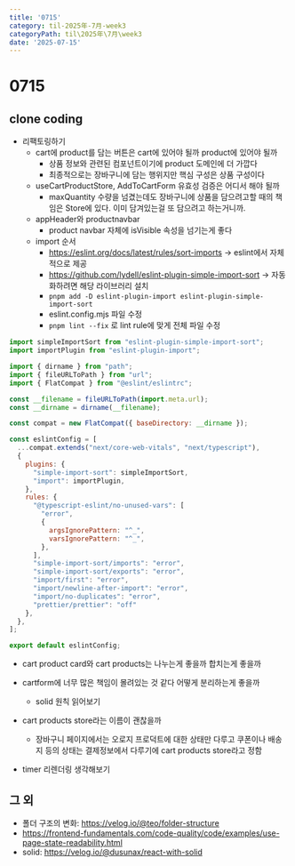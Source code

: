 ```yaml
---
title: '0715'
category: til-2025年-7月-week3
categoryPath: til\2025年\7月\week3
date: '2025-07-15'
---
```

# 0715  
## clone coding  
- 리팩토링하기  
	- cart에 product를 담는 버튼은 cart에 있어야 될까 product에 있어야 될까  
		- 상품 정보와 관련된 컴포넌트이기에 product 도메인에 더 가깝다  
		- 최종적으로는 장바구니에 담는 행위지만 핵심 구성은 상품 구성이다  
	- useCartProductStore, AddToCartForm 유효성 검증은 어디서 해야 될까  
		- maxQuantity 수량을 넘겼는데도 장바구니에 상품을 담으려고할 때의 책임은 Store에 있다. 이미 담겨있는걸 또 담으려고 하는거니까.  
	- appHeader와 productnavbar  
		- product navbar 자체에 isVisible 속성을 넘기는게 좋다  
	- import 순서  
		- https://eslint.org/docs/latest/rules/sort-imports -> eslint에서 자체적으로 제공  
		- https://github.com/lydell/eslint-plugin-simple-import-sort -> 자동화하려면 해당 라이브러리 설치  
		- `pnpm add -D eslint-plugin-import eslint-plugin-simple-import-sort`  
		- eslint.config.mjs 파일 수정  
		- `pnpm lint --fix` 로 lint rule에 맞게 전체 파일 수정  
```js  
import simpleImportSort from "eslint-plugin-simple-import-sort";  
import importPlugin from "eslint-plugin-import";

import { dirname } from "path";  
import { fileURLToPath } from "url";  
import { FlatCompat } from "@eslint/eslintrc";

const __filename = fileURLToPath(import.meta.url);  
const __dirname = dirname(__filename);

const compat = new FlatCompat({ baseDirectory: __dirname });

const eslintConfig = [  
  ...compat.extends("next/core-web-vitals", "next/typescript"),  
  {  
    plugins: {  
      "simple-import-sort": simpleImportSort,  
      "import": importPlugin,  
    },  
    rules: {  
      "@typescript-eslint/no-unused-vars": [  
        "error",  
        {  
          argsIgnorePattern: "^_",  
          varsIgnorePattern: "^_",  
        },  
      ],  
      "simple-import-sort/imports": "error",  
      "simple-import-sort/exports": "error",  
      "import/first": "error",  
      "import/newline-after-import": "error",  
      "import/no-duplicates": "error",  
      "prettier/prettier": "off"  
    },  
  },  
];

export default eslintConfig;  
```

- cart product card와 cart products는 나누는게 좋을까 합치는게 좋을까  
- cartform에 너무 많은 책임이 몰려있는 것 같다 어떻게 분리하는게 좋을까  
	- solid 원칙 읽어보기

- cart products store라는 이름이 괜찮을까  
	- 장바구니 페이지에서는 오로지 프로덕트에 대한 상태만 다루고 쿠폰이나 배송지 등의 상태는 결제정보에서 다루기에 cart products store라고 정함

- timer 리렌더링 생각해보기

## 그 외  
- 폴더 구조의 변화: https://velog.io/@teo/folder-structure  
- https://frontend-fundamentals.com/code-quality/code/examples/use-page-state-readability.html  
- solid: https://velog.io/@dusunax/react-with-solid
